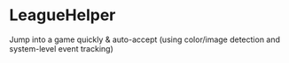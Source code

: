 # LeagueHelper
Jump into a game quickly &amp; auto-accept (using color/image detection and system-level event tracking)
